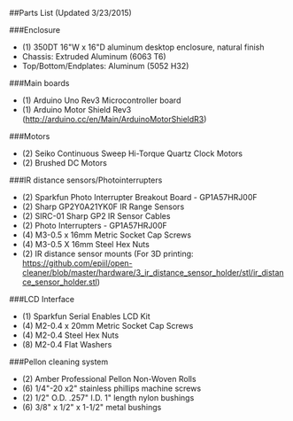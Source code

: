##Parts List (Updated 3/23/2015)

###Enclosure

- (1) 350DT 16"W x 16"D aluminum desktop enclosure, natural finish
- Chassis: Extruded Aluminum (6063 T6)
- Top/Bottom/Endplates: Aluminum (5052 H32)

###Main boards 

- (1) Arduino Uno Rev3 Microcontroller board
- (1) Arduino Motor Shield Rev3 (http://arduino.cc/en/Main/ArduinoMotorShieldR3)

###Motors

- (2) Seiko Continuous Sweep Hi-Torque Quartz Clock Motors
- (2) Brushed DC Motors 

###IR distance sensors/Photointerrupters

- (2) Sparkfun Photo Interrupter Breakout Board - GP1A57HRJ00F
- (2) Sharp GP2Y0A21YK0F IR Range Sensors
- (2) SIRC-01 Sharp GP2 IR Sensor Cables
- (2) Photo Interrupters - GP1A57HRJ00F
- (4) M3-0.5 x 16mm Metric Socket Cap Screws
- (4) M3-0.5 X 16mm Steel Hex Nuts
- (2) IR distance sensor mounts (For 3D printing: https://github.com/epiil/open-cleaner/blob/master/hardware/3_ir_distance_sensor_holder/stl/ir_distance_sensor_holder.stl)

###LCD Interface

- (1) Sparkfun Serial Enables LCD Kit 
- (4) M2-0.4 x 20mm Metric Socket Cap Screws
- (4) M2-0.4 Steel Hex Nuts
- (8) M2-0.4 Flat Washers

###Pellon cleaning system

- (2) Amber Professional Pellon Non-Woven Rolls
- (6) 1/4"-20 x2" stainless phillips machine screws
- (2) 1/2" O.D. .257" I.D. 1" length nylon bushings
- (6) 3/8" x 1/2" x 1-1/2" metal bushings

